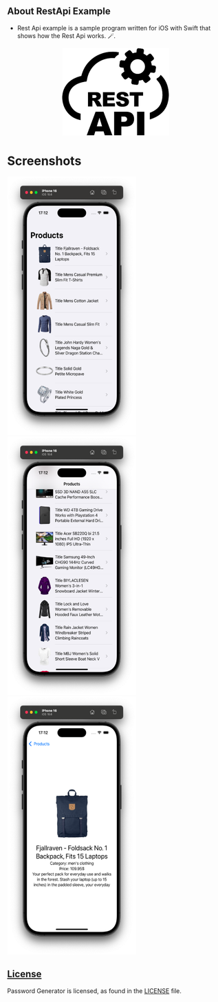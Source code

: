   ## About RestApi Example

-  Rest Api example is a sample program written for iOS with Swift that shows how the Rest Api works. 🪄.


<div align="center">

<p>
  <a >
    <img  alt="Lynx" src="/Images/RestApi.png" />
  </a>
</p>

</div>

# Screenshots
<p>
    <img  width="300" height="600" src="/Images/Screenshot1.png" >
    <img  width="300" height="600" src="/Images/Screenshot2.png" >
    <img  width="300" height="600" src="/Images/Screenshot3.png" >
</p>


## [License][license]
Password Generator is licensed, as found in the [LICENSE][license] file.

[license]: LICENSE
